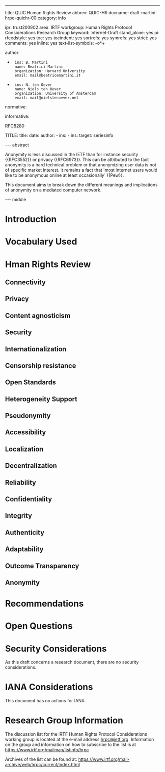 --- 
title: QUIC Human Rights Review
abbrev: QUIC-HR
docname: draft-martini-hrpc-quichr-00
category: info

ipr: trust200902
area: IRTF
workgroup: Human Rights Protocol Considerations Research Group
keyword: Internet-Draft
stand_alone: yes
pi:
  rfcedstyle: yes
  toc: yes
  tocindent: yes
  sortrefs: yes
  symrefs: yes
  strict: yes
  comments: yes
  inline: yes
  text-list-symbols: -o*+

author:

-
       ins: B. Martini
       name: Beatrici Martini
       organization: Harvard University
       email: mail@beatricemartini.it

-
       ins: N. ten Oever
       name: Niels ten Oever
       organization: University of Amsterdam
       email: mail@nielstenoever.net

normative:
  
informative: 

   RFC8280:

   TITLE:
      title: 
      date: 
      author:
         - ins: 
         - ins: 
      target: 
      seriesinfo

--- abstract

Anonymity is less discussed in the IETF than for instance security {{RFC3552}} or privacy {{RFC6973}}. This can be attributed to the fact anonymity is a hard technical problem or that anonymizing user data is not of specific market interest. It remains a fact that 'most internet users would like to be anonymous online at least occasionally' {{Pew}}. 

This document aims to break down the different meanings and implications of anonymity on a mediated computer network.

--- middle


Introduction
============



Vocabulary Used
===============


Hman Rights Review
==================

## Connectivity
## Privacy
## Content agnosticism
## Security
## Internationalization
## Censorship resistance
## Open Standards
## Heterogeneity Support
## Pseudonymity
## Accessibility
## Localization
## Decentralization
## Reliability
## Confidentiality
## Integrity
## Authenticity
## Adaptability
## Outcome Transparency
## Anonymity


Recommendations
===============

Open Questions
==============

   
Security Considerations
========================

As this draft concerns a research document, there are no security considerations.


IANA Considerations
==========================

This document has no actions for IANA.


Research Group Information
==========================

The discussion list for the IRTF Human Rights Protocol Considerations working group is located at the e-mail address <hrpc@ietf.org>. Information on the group and information on how to subscribe to the list is at
<https://www.irtf.org/mailman/listinfo/hrpc>

Archives of the list can be found at:
<https://www.irtf.org/mail-archive/web/hrpc/current/index.html>

